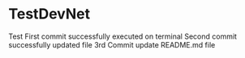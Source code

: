 # TestDevNet
Test
First commit successfully executed on terminal
Second commit successfully updated file
3rd Commit update README.md file